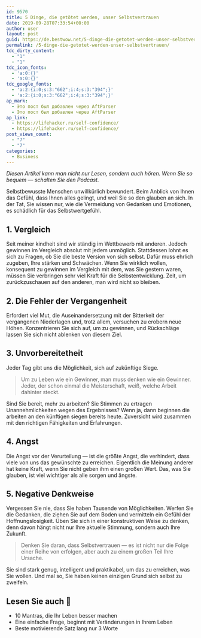 ```yaml
---
id: 9570
title: 5 Dinge, die getötet werden, unser Selbstvertrauen
date: 2019-09-28T07:33:54+00:00
author: user
layout: post
guid: https://de.bestwow.net/5-dinge-die-getotet-werden-unser-selbstvertrauen/
permalink: /5-dinge-die-getotet-werden-unser-selbstvertrauen/
tdc_dirty_content:
  - "1"
  - "1"
tdc_icon_fonts:
  - 'a:0:{}'
  - 'a:0:{}'
tdc_google_fonts:
  - 'a:2:{i:0;s:3:"662";i:4;s:3:"394";}'
  - 'a:2:{i:0;s:3:"662";i:4;s:3:"394";}'
ap_mark:
  - Это пост был добавлен через AftParser
  - Это пост был добавлен через AftParser
ap_link:
  - https://lifehacker.ru/self-confidence/
  - https://lifehacker.ru/self-confidence/
post_views_count:
  - "7"
  - "7"
categories:
  - Business
---
```

_Diesen Artikel kann man nicht nur Lesen, sondern auch hören. Wenn Sie so bequem — schalten Sie den Podcast._</p> 

Selbstbewusste Menschen unwillkürlich bewundert. Beim Anblick von Ihnen das Gefühl, dass Ihnen alles gelingt, und weil Sie so den glauben an sich. In der Tat, Sie wissen nur, wie die Vermeidung von Gedanken und Emotionen, es schädlich für das Selbstwertgefühl.

## 1. Vergleich

Seit meiner kindheit sind wir ständig im Wettbewerb mit anderen. Jedoch gewinnen im Vergleich absolut mit jedem unmöglich. Stattdessen lohnt es sich zu Fragen, ob Sie die beste Version von sich selbst. Dafür muss ehrlich zugeben, Ihre stärken und Schwächen. Wenn Sie wirklich wollen, konsequent zu gewinnen im Vergleich mit dem, was Sie gestern waren, müssen Sie verbringen sehr viel Kraft für die Selbstentwicklung. Zeit, um zurückzuschauen auf den anderen, man wird nicht so bleiben.

## 2. Die Fehler der Vergangenheit

Erfordert viel Mut, die Auseinandersetzung mit der Bitterkeit der vergangenen Niederlagen und, trotz allem, versuchen zu erobern neue Höhen. Konzentrieren Sie sich auf, um zu gewinnen, und Rückschläge lassen Sie sich nicht ablenken von diesem Ziel.

## 3. Unvorbereitetheit

Jeder Tag gibt uns die Möglichkeit, sich auf zukünftige Siege.

> Um zu Leben wie ein Gewinner, man muss denken wie ein Gewinner. Jeder, der schon einmal die Meisterschaft, weiß, welche Arbeit dahinter steckt.

Sind Sie bereit, mehr zu arbeiten? Sie Stimmen zu ertragen Unannehmlichkeiten wegen des Ergebnisses? Wenn ja, dann beginnen die arbeiten an den künftigen siegen bereits heute. Zuversicht wird zusammen mit den richtigen Fähigkeiten und Erfahrungen.

## 4. Angst

Die Angst vor der Verurteilung — ist die größte Angst, die verhindert, dass viele von uns das gewünschte zu erreichen. Eigentlich die Meinung anderer hat keine Kraft, wenn Sie nicht geben ihm einen großen Wert. Das, was Sie glauben, ist viel wichtiger als alle sorgen und ängste.

## 5. Negative Denkweise

Vergessen Sie nie, dass Sie haben Tausende von Möglichkeiten. Werfen Sie die Gedanken, die ziehen Sie auf dem Boden und vermitteln ein Gefühl der Hoffnungslosigkeit. Üben Sie sich in einer konstruktiven Weise zu denken, denn davon hängt nicht nur Ihre aktuelle Stimmung, sondern auch Ihre Zukunft.

> Denken Sie daran, dass Selbstvertrauen — es ist nicht nur die Folge einer Reihe von erfolgen, aber auch zu einem großen Teil Ihre Ursache.

Sie sind stark genug, intelligent und praktikabel, um das zu erreichen, was Sie wollen. Und mal so, Sie haben keinen einzigen Grund sich selbst zu zweifeln.

<div>
  <h2 class="read-also__title">
    <span>Lesen Sie auch</span> <span>🧐 </span>
  </h2>
  
  <ul class="read-also__list">
    <li>
      10 Mantras, die Ihr Leben besser machen
    </li>
    <li>
      Eine einfache Frage, beginnt mit Veränderungen in Ihrem Leben
    </li>
    <li>
      Beste motivierende Satz lang nur 3 Worte
    </li>
  </ul>
</div>